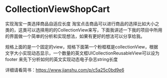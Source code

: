 # CollectionViewShopCart
实现淘宝一类选择商品自适应长度
淘宝点击商品可以进行商品的选择比如大小之类的，这类可以选择用的的CollectionView来写，下面我讲述一下我的项目中所用的界面做一个简单的分析和实现想法，如果有更好的想法可以分享给我。

规格上面的是一个固定的view，规格下面第一个粉框框是collectionView，根据文字大小实现动态显示，一个数量的英文框UICollectionReusableView可以设为footer
来先下分析如何的英文实现动态电子杂志string长度

详细请看简书：https://www.jianshu.com/p/c5a25c0bd9e6
 
